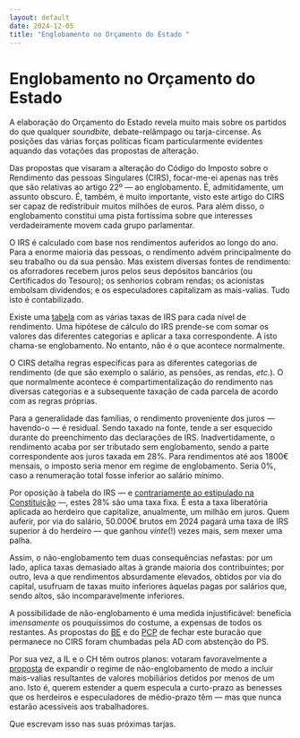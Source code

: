 ```yaml
---
layout: default
date: 2024-12-05
title: "Englobamento no Orçamento do Estado "
---
```

# Englobamento no Orçamento do Estado 

A elaboração do Orçamento do Estado revela muito mais sobre os partidos do que qualquer _soundbite_, debate-relâmpago ou tarja-circense. As posições das várias forças políticas ficam particularmente evidentes aquando das votações das propostas de alteração.

Das propostas que visaram a alteração do Código do Imposto sobre o Rendimento das pessoas Singulares (CIRS), focar-me-ei apenas nas três que são relativas ao artigo 22º — ao englobamento. É, admitidamente, um assunto obscuro. É, também, é muito importante, visto este artigo do CIRS ser capaz de redistribuir muitos milhões de euros. Para além disso, o englobamento constitui uma pista fortíssima sobre que interesses verdadeiramente movem cada grupo parlamentar.

O IRS é calculado com base nos rendimentos auferidos ao longo do ano. Para a enorme maioria das pessoas, o rendimento advém principalmente do seu trabalho ou da sua pensão. Mas existem diversas fontes de rendimento: os aforradores recebem juros pelos seus depósitos bancários (ou Certificados do Tesouro); os senhorios cobram rendas; os acionistas embolsam dividendos; e os especuladores capitalizam as mais-valias. Tudo isto é contabilizado.

Existe uma [tabela](https://info.portaldasfinancas.gov.pt/pt/informacao_fiscal/codigos_tributarios/cirs_rep/Pages/irs68.aspx) com as várias taxas de IRS para cada nível de rendimento. Uma hipótese de cálculo do IRS prende-se com somar os valores das diferentes categorias e aplicar a taxa correspondente. A isto chama-se englobamento. No entanto, não é o que acontece normalmente.

O CIRS detalha regras específicas para as diferentes categorias de rendimento (de que são exemplo o salário, as pensões, as rendas, _etc._). O que normalmente acontece é compartimentalização do rendimento nas diversas categorias e a subsequente taxação de cada parcela de acordo com as regras próprias.

Para a generalidade das famílias, o rendimento proveniente dos juros — havendo-o — é residual. Sendo taxado na fonte, tende a ser esquecido durante do preenchimento das declarações de IRS. Inadvertidamente, o rendimento acaba por ser tributado sem englobamento, sendo a parte correspondente aos juros taxada em 28%. Para rendimentos até aos 1800€ mensais, o imposto seria menor em regime de englobamento. Seria 0%, caso a renumeração total fosse inferior ao salário mínimo.

Por oposição à tabela do IRS — e [contrariamente ao estipulado na Constituição](https://diariodarepublica.pt/dr/legislacao-consolidada/decreto-aprovacao-constituicao/1976-34520775-49512575) —, estes 28% são uma taxa fixa. É esta a taxa liberatória aplicada ao herdeiro que capitalize, anualmente, um milhão em juros. Quem auferir, por via do salário, 50.000€ brutos em 2024 pagará uma taxa de IRS superior à do herdeiro — que ganhou _vinte_(!) vezes mais, sem mexer uma palha.

Assim, o não-englobamento tem duas consequências nefastas: por um lado, aplica taxas demasiado altas à grande maioria dos contribuintes; por outro, leva a que rendimentos absurdamente elevados, obtidos por via do capital, usufruam de taxas muito inferiores àquelas pagas por salários que, sendo altos, são incomparavelmente inferiores.

A possibilidade de não-englobamento é uma medida injustificável: beneficia _imensamente_ os pouquíssimos do costume, a expensas de todos os restantes. As propostas do [BE](https://app.parlamento.pt/webutils/docs/doc.pdf?Path=fsqiKo9VnjtmMsjLCdZ%2bdYP%2fIM0Ak1fRWa31N%2fUAIL%2ftuPXA1yYPjt9fao%2bFvvniOHJkMn%2byonO1Tdb8f5XBiXYhmu5CYCM2a7C2lguxZxZDHnZ8lEnulZYqLjS7qfyeCHef3gWcwQDmyAcLDlHcqxMrh7PJ6c0DOMw1Oz0HUYrcCYHRTPIbatC4zvqBn35tWeSeiHJeRqDE9FuBtO%2bSrfrQd06UGC5Udb4L3LTZgEAGmJezMnCQeVY5n1UBTaV8Mwb1%2fOlUpt5yA%2bMC21%2bReioLEa4Q7J%2foMVbMBKy7xI7%2fOaBDX%2b1oCxSyUEBGhN3wEaldQvTSOAjA%2bGkDMglhbOA7eLlk0TyQcyRqIbkg0V1n9yUzaR0ufRAyGhI38sfE&Fich=54535ede-06c0-4c02-8427-a19a76b9f906.pdf&Inline=true) e do [PCP](https://app.parlamento.pt/webutils/docs/doc.pdf?Path=mkojc1iCxZTui2ql8mvSgaXlpTkJxUSvLyIyS1dR2wDwsxf11qhg1MgFHoJVisfZtmYmxVFl6mSGgGuyHycyLgKDhgaSKr5ndt%2byNWUuzUoLqt%2fe7gKKmd7UgJ925Le%2bWgBPMwfxg1LO9RXjjfOYX%2b6nrb4LPOcquNbn7fRL6M9UjpoFXQZSUVlaHsB6lLZeboM%2fHU6h5L8t%2f1M90PQLjBA%2bOGRO6N5JIZO9Q4amgASXZGRrBycG%2bq9KciAJTMCVN9pU8uLQl9zMeOBmhXZ8LRjt%2fN3QYnj%2flLgWtU8ZZZl%2f53AXLFwDv2c%2b9RoMDrkYp46ODiv0i%2b9%2fpr6iNQ471ldX8ohBLmCN9uuA5be5nVo%3d&Fich=9e199b07-f9a6-4bc9-9bea-5c41210224c3.pdf&Inline=true) de fechar este buracão que permanece no CIRS foram chumbadas pela AD com abstenção do PS.

Por sua vez, a IL e o CH têm outros planos: votaram favoravelmente a [proposta](https://app.parlamento.pt/webutils/docs/doc.pdf?Path=f%2bhOQrIYCcgMVYR2ibOwKXBdJuj8zknMxcuv6F%2f8eK3tkD1Lclg%2fzo1YYqNtyWBsHEltP1Y5SyYgeEkwnWp7iHZLZIMGmJt2qCMxN4rE4skr34lSqQ7ssT3WPNyQ93qxLTbs3YqBUrm%2fDsLrzAKCcfxBpxuALyf%2fIeG1y8G9IzXe2bzQmnmzV1CSJGMLx%2bklwOM0DCyk8OPqO9s0UerlSDmp7TqCSEF75EAdwYnBBw%2fk25T9hSus6WbQ20SldWUYeMlrVq7Kk1CkuIxgXMdOxCJe9p7kwqIygMJZTCmxPmtLXlqlScT850v0ZjMnXkuKhohWdB8wQTRh2aAgv6v19BreTiR8VrRAR3EbTgqc%2fZA%3d&Fich=cadd4cbd-0e6d-4fa9-968d-10fab3676462.pdf&Inline=true) de expandir o regime de não-englobamento de modo a incluir mais-valias resultantes de valores mobiliários detidos por menos de um ano. Isto é, querem estender a quem especula a curto-prazo as benesses que os herdeiros e especuladores de médio-prazo têm — mas que nunca estarão acessíveis aos trabalhadores.

Que escrevam isso nas suas próximas tarjas.
